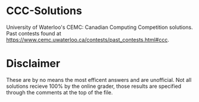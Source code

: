 # CCC-Solutions
University of Waterloo's CEMC: Canadian Computing Competition solutions. Past contests found at https://www.cemc.uwaterloo.ca/contests/past_contests.html#ccc. 

# Disclaimer
These are by no means the most efficent answers and are unofficial. Not all solutions recieve 100% by the online grader, those results are specified through the comments at the top of the file.
